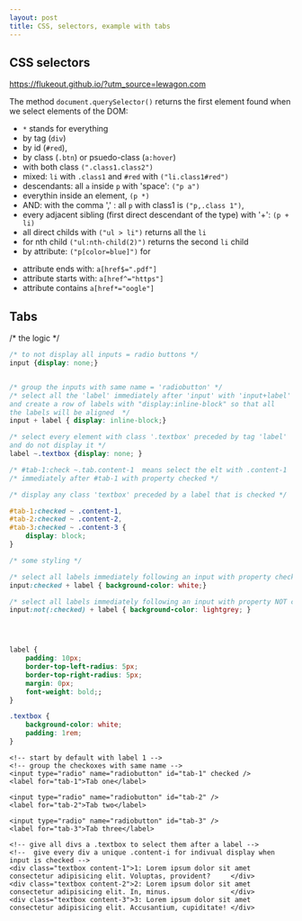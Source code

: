 ```yaml
---
layout: post
title: CSS, selectors, example with tabs
---
```


## CSS selectors

https://flukeout.github.io/?utm_source=lewagon.com

The method `document.querySelector()` returns the first element found when we select elements of the DOM:
- `*` stands for everything
- by tag (`div`)
- by id (`#red`),
- by class (`.btn`)  or psuedo-class (`a:hover`)
- with both class `(".class1.class2")`
- mixed: `li` with `.class1` and `#red` with `("li.class1#red")`
- descendants: all `a`  inside `p` with 'space': `("p a")`
- everythin inside an element, `(p *)`
- AND: with the comma ',' : all `p`   with class1 is `("p,.class 1")`,
- every adjacent sibling (first direct descendant of the type) with '+':  `(p + li)` 
- all direct childs with `("ul > li")`  returns all the `li`
- for nth child `("ul:nth-child(2)")` returns the second `li` child
- by attribute: `("p[color=blue]")` for  <p style="color:blue;">
- attribute ends with:  `a[href$=".pdf"]`
- attribute starts with: `a[href^="https"]`
- attribute contains `a[href*="oogle"]`

## Tabs

/* the logic */

```css
/* to not display all inputs = radio buttons */
input {display: none;} 


/* group the inputs with same name = 'radiobutton' */
/* select all the 'label' immediately after 'input' with 'input+label'
and create a row of labels with "display:inline-block" so that all
the labels will be aligned  */
input + label { display: inline-block;} 

/* select every element with class '.textbox' preceded by tag 'label'
and do not display it */
label ~.textbox {display: none; } 

/* #tab-1:check ~.tab.content-1  means select the elt with .content-1
/* immediately after #tab-1 with property checked */

/* display any class 'textbox' preceded by a label that is checked */

#tab-1:checked ~ .content-1,
#tab-2:checked ~ .content-2,
#tab-3:checked ~ .content-3 {
    display: block;
}

/* some styling */

/* select all labels immediately following an input with property checked */
input:checked + label { background-color: white;}

/* select all labels immediately following an input with property NOT checked */
input:not(:checked) + label { background-color: lightgrey; }




label { 
    padding: 10px;
    border-top-left-radius: 5px;
    border-top-right-radius: 5px;
    margin: 0px;
    font-weight: bold;;
}

.textbox { 
    background-color: white;
    padding: 1rem;
}

```
    

```
<!-- start by default with label 1 -->
<!-- group the checkoxes with same name -->
<input type="radio" name="radiobutton" id="tab-1" checked />
<label for="tab-1">Tab one</label>

<input type="radio" name="radiobutton" id="tab-2" />
<label for="tab-2">Tab two</label>

<input type="radio" name="radiobutton" id="tab-3" />
<label for="tab-3">Tab three</label>

<!-- give all divs a .textbox to select them after a label -->
<!--  give every div a unique .content-i for indivual display when input is checked -->
<div class="textbox content-1">1: Lorem ipsum dolor sit amet consectetur adipisicing elit. Voluptas, provident?     </div>
<div class="textbox content-2">2: Lorem ipsum dolor sit amet consectetur adipisicing elit. In, minus.               </div>
<div class="textbox content-3">3: Lorem ipsum dolor sit amet consectetur adipisicing elit. Accusantium, cupiditate! </div>
 
```
    
    
